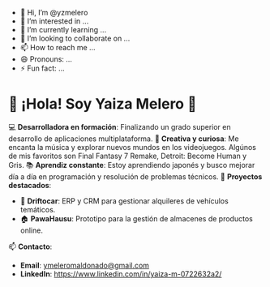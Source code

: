 - 👋 Hi, I’m @yzmelero
- 👀 I’m interested in ...
- 🌱 I’m currently learning ...
- 💞️ I’m looking to collaborate on ...
- 📫 How to reach me ...
- 😄 Pronouns: ...
- ⚡ Fun fact: ...

# 👋 ¡Hola! Soy Yaiza Melero 🌟

💻 **Desarrolladora en formación**: Finalizando un grado superior en desarrollo de aplicaciones multiplataforma.
🎸 **Creativa y curiosa**: Me encanta la música y explorar nuevos mundos en los videojuegos. Algúnos de mis favoritos son Final Fantasy 7 Remake, Detroit: Become Human y Gris.
📚 **Aprendiz constante**: Estoy aprendiendo japonés y busco mejorar día a día en programación y resolución de problemas técnicos.
🎯 **Proyectos destacados**:  
- 🚗 **Driftocar**: ERP y CRM para gestionar alquileres de vehículos temáticos.  
- 🏠 **PawaHausu**: Prototipo para la gestión de almacenes de productos online.

📫 **Contacto**:  
- **Email**: ymeleromaldonado@gmail.com
- **LinkedIn**: https://www.linkedin.com/in/yaiza-m-0722632a2/
